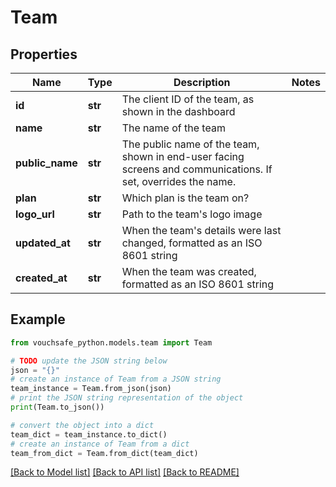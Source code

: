 # Team


## Properties

Name | Type | Description | Notes
------------ | ------------- | ------------- | -------------
**id** | **str** | The client ID of the team, as shown in the dashboard | 
**name** | **str** | The name of the team | 
**public_name** | **str** | The public name of the team, shown in end-user facing screens and communications. If set, overrides the name. | 
**plan** | **str** | Which plan is the team on? | 
**logo_url** | **str** | Path to the team&#39;s logo image | 
**updated_at** | **str** | When the team&#39;s details were last changed, formatted as an ISO 8601 string | 
**created_at** | **str** | When the team was created, formatted as an ISO 8601 string | 

## Example

```python
from vouchsafe_python.models.team import Team

# TODO update the JSON string below
json = "{}"
# create an instance of Team from a JSON string
team_instance = Team.from_json(json)
# print the JSON string representation of the object
print(Team.to_json())

# convert the object into a dict
team_dict = team_instance.to_dict()
# create an instance of Team from a dict
team_from_dict = Team.from_dict(team_dict)
```
[[Back to Model list]](../README.md#documentation-for-models) [[Back to API list]](../README.md#documentation-for-api-endpoints) [[Back to README]](../README.md)


